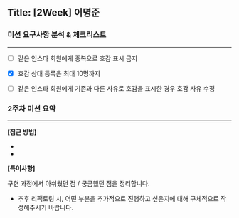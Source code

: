 ## Title: [2Week] 이명준

### 미션 요구사항 분석 & 체크리스트

---
- [ ] 같은 인스타 회원에게 중복으로 호감 표시 금지
- [x] 호감 상대 등록은 최대 10명까지
- [ ] 같은 인스타 회원에게 기존과 다른 사유로 호감을 표시한 경우 호감 사유 수정



### 2주차 미션 요약

---

**[접근 방법]**

- 
- 



**[특이사항]**

구현 과정에서 아쉬웠던 점 / 궁금했던 점을 정리합니다.

- 추후 리팩토링 시, 어떤 부분을 추가적으로 진행하고 싶은지에 대해 구체적으로 작성해주시기 바랍니다.